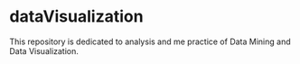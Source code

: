# dataVisualization
This repository is dedicated to analysis and me practice of Data Mining and Data Visualization.
